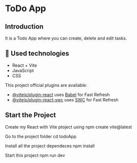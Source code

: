 # ToDo App
## Introduction
It is a Todo App where you can create, delete and edit tasks.

## :hammer: Used technologies
* React + Vite
* JavaScript
* CSS

This project official plugins are available:

* [@vitejs/plugin-react](https://github.com/vitejs/vite-plugin-react/blob/main/packages/plugin-react/README.md) uses [Babel](https://babeljs.io/) for Fast Refresh
* [@vitejs/plugin-react-swc](https://github.com/vitejs/vite-plugin-react-swc) uses [SWC](https://swc.rs/) for Fast Refresh

## Start the Project

Create my React with Vite ptoject using 
    npm create vite@latest 

Go to the project folder
    cd todoApp 

Install all the project dependeces
    npm install 

Start this project
    npm run dev